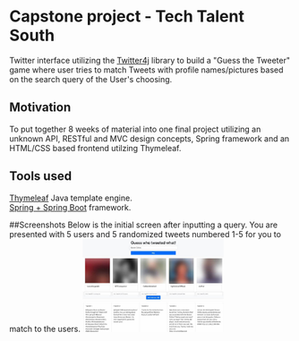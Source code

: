 # Capstone project - Tech Talent South
Twitter interface utilizing the [Twitter4j](http://twitter4j.org/en/index.html) library to build a  "Guess the Tweeter" game where user tries to match Tweets with profile names/pictures based on the search query of the User's choosing.   


## Motivation
To put together 8 weeks of material into one final project utilizing an unknown API, RESTful and MVC design concepts, Spring framework and an HTML/CSS based frontend utilzing Thymeleaf. 


## Tools used
[Thymeleaf](https://www.thymeleaf.org/) Java template engine.  
[Spring + Spring Boot](https://spring.io/projects/spring-boot) framework.

##Screenshots
Below is the initial screen after inputting a query. You are presented with 5 users and 5 randomized tweets numbered 1-5 for you to match to the users. 
<img src="https://github.com/WGlaser/TTSTwitterCapstone/blob/master/Readme1.jpg" width=50% height=50%>



